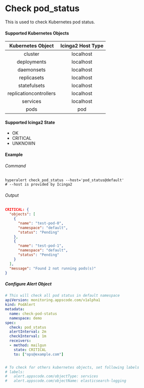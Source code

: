 # Check pod_status

This is used to check Kubernetes pod status.

#### Supported Kubernetes Objects

| Kubernetes Object      | Icinga2 Host Type |
| :---:                  | :---:             |
| cluster                | localhost         |
| deployments            | localhost         |
| daemonsets             | localhost         |
| replicasets            | localhost         |
| statefulsets           | localhost         |
| replicationcontrollers | localhost         |
| services               | localhost         |
| pods                   | pod               |

#### Supported Icinga2 State

* OK
* CRITICAL
* UNKNOWN

#### Example
###### Command
```console
hyperalert check_pod_status --host='pod_status@default'
# --host is provided by Icinga2
```
###### Output
```json
CRITICAL: {
  "objects": [
    {
      "name": "test-pod-0",
      "namespace": "default",
      "status": "Pending"
    },
    {
      "name": "test-pod-1",
      "namespace": "default",
      "status": "Pending"
    }
  ],
  "message": "Found 2 not running pods(s)"
}
```

##### Configure Alert Object
```yaml
# This will check all pod status in default namespace
apiVersion: monitoring.appscode.com/v1alpha1
kind: PodAlert
metadata:
  name: check-pod-status
  namespace: demo
spec:
  check: pod_status
  alertInterval: 2m
  checkInterval: 1m
  receivers:
  - method: mailgun
    state: CRITICAL
    to: ["ops@example.com"]


# To check for others kubernetes objects, set following labels
# labels:
#   alert.appscode.com/objectType: services
#   alert.appscode.com/objectName: elasticsearch-logging
```
